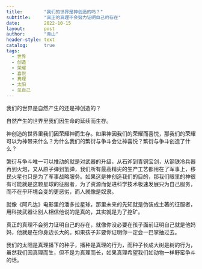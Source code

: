 ```yaml
---
title:        "我们的世界是神创造的吗？"
subtitle:     "真正的真理不会努力证明自己的存在"
date:         2022-10-15
layout:       post
author:       "青山"
header-style: text
catalog:      true
tags:
  - 世界
  - 创造
  - 荣耀
  - 喜悦
  - 真理
  - 太阳
  - 见自己
---
```


我们的世界是自然产生的还是神创造的？

自然产生的世界里我们因生命的延续而生存。

神创造的世界里我们因荣耀神而生存。如果神因我们的荣耀而喜悦，那我们的荣耀可以为神带来什么？为什么我们的繁衍与争斗会让神喜悦？繁衍与争斗创造了什么？

繁衍与争斗唯一可以推动的就是对武器的升级，从石斧到青铜宝剑，从钢铁冷兵器再到火炮，又从原子弹到氢弹，我们所有最高精尖的生产工艺都用在了军事上，移民火星也只是为了军事战略服务。如果这是神创造我们的目的，那我们眼里的神很有可能就是这颗星球的征服者，为了资源而促进科学技术极速发展只为自己服务，而不在乎环境会变的更恶劣，而人就像是奴隶。

就像《阿凡达》电影里的潘多拉星球，那里未来的先知就是伪装成土著的征服者，用科技武器让别人相信他说的是真的，其实就是为了挖矿。

真正的真理不会努力证明自己的存在，就像你没必要在孩子面前证明自己就是他妈妈，他就是在你身边长大的。如果孩子非要你证明你一定会一巴掌抽过去。

我们的太阳是真理播下的种子，播种是真理的行为，而种子长成大树是树的行为，虽然我们因真理而生，但不是为真理而长，如果真理希望我们如动物一样野蛮争斗的话。